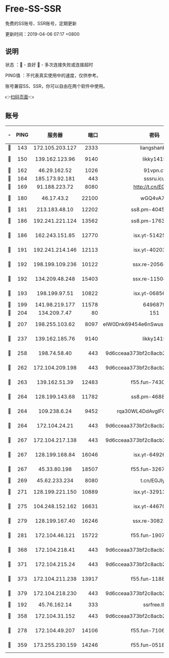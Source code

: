 # Free-SS-SSR

免费的SS账号、SSR账号，定期更新

更新时间：2019-04-06 07:17 +0800

## 说明

状态     ：🙂 - 良好 🙁 - 多次连接失败或连接超时

PING值   ：不代表真实使用中的速度，仅供参考。

账号兼容SS、SSR，你可以自由在两个软件中使用。

👉[扫码页面](https://liesauer.github.io/Free-SS-SSR/)👈

## 账号

|-|PING|服务器|端口|密码|加密方式|区域|
|:----:|:----:|:-----:|-----:|:----:|:----:|:----:|
|🙂|143|172.105.203.127|2333|liangshanbo|chacha20|JP|
|🙂|150|139.162.123.96|9140|likky1415|aes-256-cfb|JP|
|🙂|162|46.29.162.52|1026|91vpn.cf|rc4-md5|RU|
|🙂|164|185.173.92.181|443|sssru.icu|rc4-md5|RU|
|🙂|169|91.188.223.72|8080|http://t.cn/EGJIyrl|rc4-md5|RU|
|🙂|180|46.17.43.2|22100|wGQ4vA7D|aes-256-gcm|RU|
|🙂|181|213.183.48.10|12202|ss8.pm-40455231|rc4-md5|RU|
|🙂|186|192.241.221.124|13562|ss8.pm-17637421|aes-256-cfb|US|
|🙂|186|162.243.151.85|12770|isx.yt-51425905|aes-256-cfb|US|
|🙂|191|192.241.214.146|12113|isx.yt-40203662|aes-256-cfb|US|
|🙂|192|198.199.109.236|10122|ssx.re-20568805|aes-256-cfb|US|
|🙂|192|134.209.48.248|15403|ssx.re-11504634|aes-256-cfb|US|
|🙂|193|198.199.97.51|10822|isx.yt-06856161|aes-256-cfb|US|
|🙂|199|141.98.219.177|11578|6496879|chacha20|US|
|🙂|204|134.209.7.47|80|151|chacha20|US|
|🙂|207|198.255.103.62|8097|eIW0Dnk69454e6nSwuspv9DmS201tQ0D|aes-256-cfb|US|
|🙂|237|139.162.185.76|9140|likky1415|aes-256-cfb|DE|
|🙂|258|198.74.58.40|443|9d6cceaa373bf2c8acb22e60b6a58be6|aes-256-cfb|US|
|🙂|262|172.104.209.198|443|9d6cceaa373bf2c8acb22e60b6a58be6|aes-256-cfb|US|
|🙂|263|139.162.51.39|12483|f55.fun-74303824|aes-256-cfb|SG|
|🙂|264|128.199.143.68|11782|ss8.pm-46888146|aes-256-cfb|SG|
|🙂|264|109.238.6.24|9452|rqa30WL4DdAvgIFG6Fs3znzTa|aes-256-cfb|FR|
|🙂|264|172.104.24.21|443|9d6cceaa373bf2c8acb22e60b6a58be6|aes-256-cfb|US|
|🙂|267|172.104.217.138|443|9d6cceaa373bf2c8acb22e60b6a58be6|aes-256-cfb|US|
|🙂|267|128.199.168.84|16046|isx.yt-64926766|aes-256-cfb|SG|
|🙂|267|45.33.80.198|18507|f55.fun-32675560|aes-256-cfb|US|
|🙂|269|45.62.233.234|8080|t.cn/EGJIyrl|rc4-md5|CA|
|🙂|271|128.199.221.150|10889|isx.yt-32913473|aes-256-cfb|SG|
|🙂|275|104.248.152.162|16631|isx.yt-44670176|aes-256-cfb|SG|
|🙂|279|128.199.167.40|16246|ssx.re-30823019|aes-256-cfb|SG|
|🙂|281|172.104.46.121|15722|f55.fun-19071189|aes-256-cfb|SG|
|🙂|368|172.104.218.41|443|9d6cceaa373bf2c8acb22e60b6a58be6|aes-256-cfb|US|
|🙂|371|172.104.215.24|443|9d6cceaa373bf2c8acb22e60b6a58be6|aes-256-cfb|US|
|🙂|373|172.104.211.238|13917|f55.fun-11889830|aes-256-cfb|US|
|🙂|379|172.104.218.230|443|9d6cceaa373bf2c8acb22e60b6a58be6|aes-256-cfb|US|
|🙂|192|45.76.162.14|333|ssrfree.tk|rc4|SG|
|🙂|358|172.104.31.152|443|9d6cceaa373bf2c8acb22e60b6a58be6|aes-256-cfb|US|
|🙁|278|172.104.49.207|14106|f55.fun-71064831|aes-256-cfb|SG|
|🙁|359|173.255.230.159|14246|f55.fun-05182149|aes-256-cfb|US|
